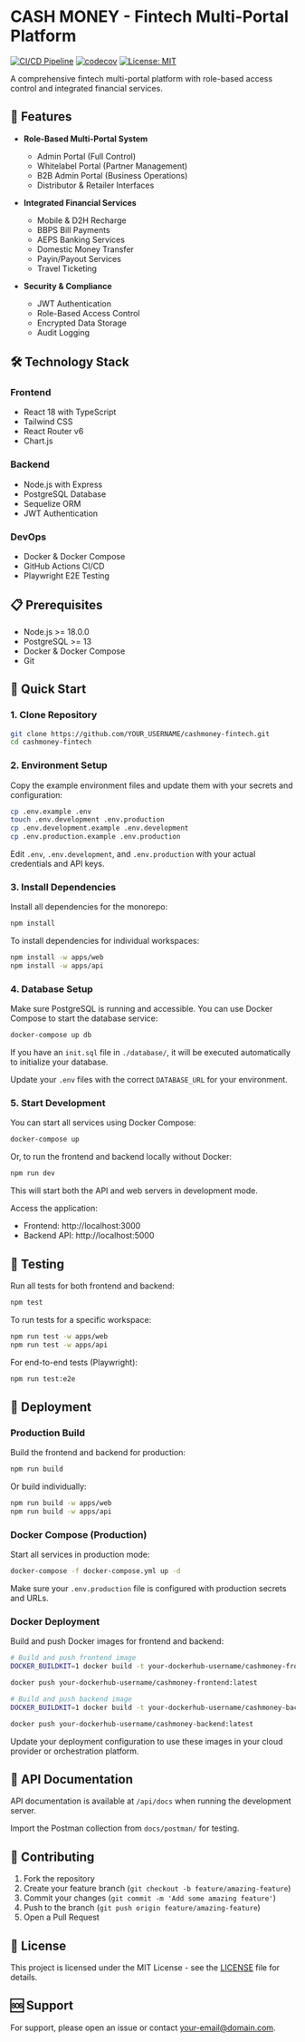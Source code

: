 # CASH MONEY - Fintech Multi-Portal Platform

[![CI/CD Pipeline](https://github.com/YOUR_USERNAME/cashmoney-fintech/workflows/CI/CD%20Pipeline/badge.svg)](https://github.com/YOUR_USERNAME/cashmoney-fintech/actions)
[![codecov](https://codecov.io/gh/YOUR_USERNAME/cashmoney-fintech/branch/main/graph/badge.svg)](https://codecov.io/gh/YOUR_USERNAME/cashmoney-fintech)
[![License: MIT](https://img.shields.io/badge/License-MIT-yellow.svg)](https://opensource.org/licenses/MIT)

A comprehensive fintech multi-portal platform with role-based access control and integrated financial services.

## 🚀 Features

- **Role-Based Multi-Portal System**
  - Admin Portal (Full Control)
  - Whitelabel Portal (Partner Management)
  - B2B Admin Portal (Business Operations)
  - Distributor & Retailer Interfaces

- **Integrated Financial Services**
  - Mobile & D2H Recharge
  - BBPS Bill Payments
  - AEPS Banking Services
  - Domestic Money Transfer
  - Payin/Payout Services
  - Travel Ticketing

- **Security & Compliance**
  - JWT Authentication
  - Role-Based Access Control
  - Encrypted Data Storage
  - Audit Logging

## 🛠 Technology Stack

### Frontend
- React 18 with TypeScript
- Tailwind CSS
- React Router v6
- Chart.js

### Backend
- Node.js with Express
- PostgreSQL Database
- Sequelize ORM
- JWT Authentication

### DevOps
- Docker & Docker Compose
- GitHub Actions CI/CD
- Playwright E2E Testing

## 📋 Prerequisites

- Node.js >= 18.0.0
- PostgreSQL >= 13
- Docker & Docker Compose
- Git

## 🚀 Quick Start

### 1. Clone Repository

```bash
git clone https://github.com/YOUR_USERNAME/cashmoney-fintech.git
cd cashmoney-fintech
```

### 2. Environment Setup

Copy the example environment files and update them with your secrets and configuration:

```bash
cp .env.example .env
touch .env.development .env.production
cp .env.development.example .env.development
cp .env.production.example .env.production
```

Edit `.env`, `.env.development`, and `.env.production` with your actual credentials and API keys.

### 3. Install Dependencies

Install all dependencies for the monorepo:

```bash
npm install
```

To install dependencies for individual workspaces:

```bash
npm install -w apps/web
npm install -w apps/api
```

### 4. Database Setup

Make sure PostgreSQL is running and accessible. You can use Docker Compose to start the database service:

```bash
docker-compose up db
```

If you have an `init.sql` file in `./database/`, it will be executed automatically to initialize your database.

Update your `.env` files with the correct `DATABASE_URL` for your environment.

### 5. Start Development

You can start all services using Docker Compose:

```bash
docker-compose up
```

Or, to run the frontend and backend locally without Docker:

```bash
npm run dev
```

This will start both the API and web servers in development mode.

Access the application:
- Frontend: http://localhost:3000
- Backend API: http://localhost:5000

## 🧪 Testing

Run all tests for both frontend and backend:

```bash
npm test
```

To run tests for a specific workspace:

```bash
npm run test -w apps/web
npm run test -w apps/api
```

For end-to-end tests (Playwright):

```bash
npm run test:e2e
```

## 🚀 Deployment

### Production Build

Build the frontend and backend for production:

```bash
npm run build
```

Or build individually:

```bash
npm run build -w apps/web
npm run build -w apps/api
```

### Docker Compose (Production)

Start all services in production mode:

```bash
docker-compose -f docker-compose.yml up -d
```

Make sure your `.env.production` file is configured with production secrets and URLs.

### Docker Deployment

Build and push Docker images for frontend and backend:

```bash
# Build and push frontend image
DOCKER_BUILDKIT=1 docker build -t your-dockerhub-username/cashmoney-frontend:latest ./apps/web

docker push your-dockerhub-username/cashmoney-frontend:latest

# Build and push backend image
DOCKER_BUILDKIT=1 docker build -t your-dockerhub-username/cashmoney-backend:latest ./apps/api

docker push your-dockerhub-username/cashmoney-backend:latest
```

Update your deployment configuration to use these images in your cloud provider or orchestration platform.

## 📖 API Documentation

API documentation is available at `/api/docs` when running the development server.

Import the Postman collection from `docs/postman/` for testing.

## 🤝 Contributing

1. Fork the repository
2. Create your feature branch (`git checkout -b feature/amazing-feature`)
3. Commit your changes (`git commit -m 'Add some amazing feature'`)
4. Push to the branch (`git push origin feature/amazing-feature`)
5. Open a Pull Request

## 📄 License

This project is licensed under the MIT License - see the [LICENSE](LICENSE) file for details.

## 🆘 Support

For support, please open an issue or contact [your-email@domain.com](mailto:your-email@domain.com).
